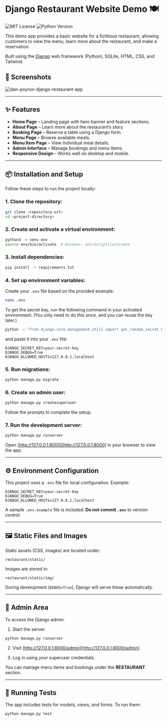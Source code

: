 # Django Restaurant Website Demo 🍽️

![MIT License](https://img.shields.io/badge/license-MIT-blue.svg)
![Python Version](https://img.shields.io/badge/python-3.12%2B-blue.svg)


This demo app provides a basic website for a fictitious restaurant, allowing customers to view the menu, learn more about the restaurant, and make a reservation.

Built using the [Django](https://www.djangoproject.com/) web framework (Python), SQLite, HTML, CSS, and Tailwind.

## 🌄 Screenshots

![dan-poynor-django-restaurant-app](https://github.com/danpoynor/django-restaurant-website-demo/assets/764270/e0494afd-fc3e-42bc-81f3-63f664d62532)

---

## ✨ Features

- **Home Page** – Landing page with hero banner and feature sections.
- **About Page** – Learn more about the restaurant’s story.
- **Booking Page** – Reserve a table using a Django form.
- **Menu Page** – Browse available meals.
- **Menu Item Page** – View individual meal details.
- **Admin Interface** – Manage bookings and menu items.
- **Responsive Design** – Works well on desktop and mobile.

---

## 📦 Installation and Setup

Follow these steps to run the project locally:

### 1. Clone the repository:

```bash
git clone <repository-url>
cd <project-directory>
```

### 2. Create and activate a virtual environment:

```bash
python3 -m venv env
source env/bin/activate  # Windows: env\Scripts\activate
```

### 3. Install dependencies:

```bash
pip install -r requirements.txt
```

### 4. Set up environment variables:

Create your `.env` file based on the provided example:

```bash
nano .env
```

To get the secret key, run the following command in your activated environment:
(You only need to do this once, and you can reuse the key later.)

```bash
python -c "from django.core.management.utils import get_random_secret_key; print(get_random_secret_key())"
```

and paste it into your `.env` file:

```env
DJANGO_SECRET_KEY=your-secret-key
DJANGO_DEBUG=True
DJANGO_ALLOWED_HOSTS=127.0.0.1,localhost
```

### 5. Run migrations:

```bash
python manage.py migrate
```

### 6. Create an admin user:

```bash
python manage.py createsuperuser
```

Follow the prompts to complete the setup.

### 7. Run the development server:

```bash
python manage.py runserver
```

Open [http://127.0.0.1:8000](http://127.0.0.1:8000) in your browser to view the app.

---

## ⚙️ Environment Configuration

This project uses a `.env` file for local configuration. Example:

```env
DJANGO_SECRET_KEY=your-secret-key
DJANGO_DEBUG=True
DJANGO_ALLOWED_HOSTS=127.0.0.1,localhost
```

A sample `.env.example` file is included. **Do not commit `.env`** to version control.

---

## 🖼️ Static Files and Images

Static assets (CSS, images) are located under:

```
restaurant/static/
```

Images are stored in:

```
restaurant/static/img/
```

During development (`DEBUG=True`), Django will serve these automatically.

---

## 🔐 Admin Area

To access the Django admin:

1. Start the server:

```bash
python manage.py runserver
```

2. Visit [http://127.0.0.1:8000/admin](http://127.0.0.1:8000/admin)

3. Log in using your superuser credentials.

You can manage menu items and bookings under the **RESTAURANT** section.

---

## 🧪 Running Tests

The app includes tests for models, views, and forms. To run them:

```bash
python manage.py test
```
